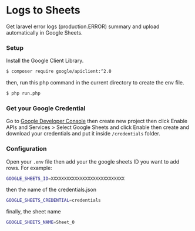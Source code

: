# Logs to Sheets

Get laravel error logs (production.ERROR) summary and upload automatically in Google Sheets.  

### Setup 

Install the Google Client Library.
```sh
$ composer require google/apiclient:^2.0 
```
then, run this php command in the current directory to create the env file.
```sh
$ php run.php
```

### Get your Google Credential

Go to [Google Developer Console](https://console.developers.google.com) then create new project then click Enable APIs and Services > Select Google Sheets and click Enable then create and download your credentials and put it inside `/credentials`  folder.

### Configuration

Open your `.env` file then add your the google sheets ID you want to add rows. For example:
```sh
GOOGLE_SHEETS_ID=XXXXXXXXXXXXXXXXXXXXXXXXXXXX
```
then the name of the credentials.json
```sh
GOOGLE_SHEETS_CREDENTIAL=credentials
```
finally, the sheet name
```sh
GOOGLE_SHEETS_NAME=Sheet_0
```